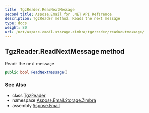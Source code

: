 ```yaml
---
title: TgzReader.ReadNextMessage
second_title: Aspose.Email for .NET API Reference
description: TgzReader method. Reads the next message
type: docs
weight: 80
url: /net/aspose.email.storage.zimbra/tgzreader/readnextmessage/
---
```

## TgzReader.ReadNextMessage method

Reads the next message.

```csharp
public bool ReadNextMessage()
```

### See Also

* class [TgzReader](../)
* namespace [Aspose.Email.Storage.Zimbra](../../tgzreader/)
* assembly [Aspose.Email](../../../)


